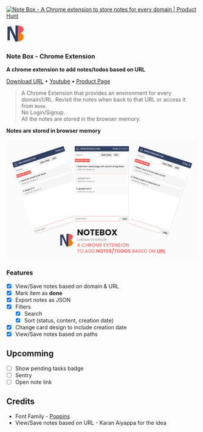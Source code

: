 <a href="https://www.producthunt.com/posts/note-box?utm_source=badge-featured&utm_medium=badge&utm_souce=badge-note-box" target="_blank"><img src="https://api.producthunt.com/widgets/embed-image/v1/featured.svg?post_id=285333&theme=light" alt="Note Box - A Chrome extension to store notes for every domain | Product Hunt" style="width: 250px; height: 54px;" width="250" height="54" /></a>

![Alt](app/icons/icon48.png)

### Note Box - Chrome Extension

**A chrome extension to add notes/todos based on URL**

[Download URL](https://chrome.google.com/webstore/detail/note-box/mbbajjgefpenmkkhcnmmnoodlbcbfnmp) • [Youtube](https://youtu.be/fX3IKhiEz1s) • [Product Page](https://www.codedrops.tech/products/note-box)

> A Chrome Extension that provides an environment for every domain/URL. Revisit the notes when back to that URL or access it from `Home`.
> <br/> No Login/Signup. <br/>All the notes are stored in the browser memory.

**Notes are stored in browser memory**

![Alt](assets/Banner-600x400.png)

### Features

- [x] View/Save notes based on domain & URL
- [x] Mark item as **done**
- [x] Export notes as JSON
- [x] Filters
  - [x] Search
  - [x] Sort (status, content, creation date)
- [x] Change card design to include creation date
- [x] View/Save notes based on paths

## Upcomming

- [ ] Show pending tasks badge
- [ ] Sentry
- [ ] Open note link

## Credits

- Font Family - [Poppins](https://fonts.google.com/specimen/Poppins?preview.text_type=custom)
- View/Save notes based on URL - Karan Aiyappa for the idea
